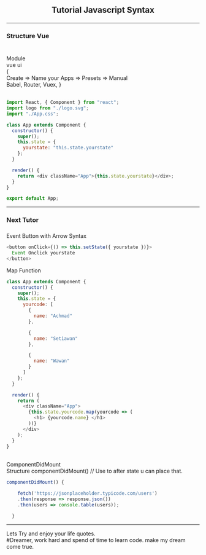 <h2><p align="center"> Tutorial Javascript Syntax </h2>
<hr/>
<div><h3>Structure Vue <h3/></div>
<br> Module <br>
  vue ui <br>
  {<br>
    Create => Name your Apps => Presets => Manual <br>
    Babel, Router, Vuex,
  }
<br>

<br>

```javascript
import React, { Component } from "react";
import logo from "./logo.svg";
import "./App.css";

class App extends Component {
  constructor() {
    super();
    this.state = {
      yourstate: "this.state.yourstate"
    };
  }

  render() {
    return <div className="App">{this.state.yourstate}</div>;
  }
}

export default App;
```

<hr/>
<div><h3>Next Tutor<h3/></div>

Event Button with Arrow Syntax

```javascript
<button onClick={() => this.setState({ yourstate })}>
  Event Onclick yourstate
</button>
```

Map Function

```javascript
class App extends Component {
  constructor() {
    super();
    this.state = {
      yourcode: [
        {
          name: "Achmad"
        },

        {
          name: "Setiawan"
        },

        {
          name: "Wawan"
        }
      ]
    };
  }

  render() {
    return (
      <div className="App">
        {this.state.yourcode.map(yourcode => (
          <h1> {yourcode.name} </h1>
        ))}
      </div>
    );
  }
}
```

<br> ComponentDidMount <br>
Structure componentDidMount() // Use to after state u can place that.
<br>

```javascript
componentDidMount() {

    fetch('https://jsonplaceholder.typicode.com/users')
    .then(response => response.json())
    .then(users => console.table(users));

  }
```

<hr/>
<div>
    <p>
    Lets Try and enjoy your life quotes. <br>
    #Dreamer, work hard and spend of time to learn code. make my dream come true.
    </p>
</div>

<!-- <div align ="center">
<img src="https://github.com/Achmadsetiawann/Android_MyRecyclerView/blob/master/proof.gif" width="200" height="300">
</div> -->
